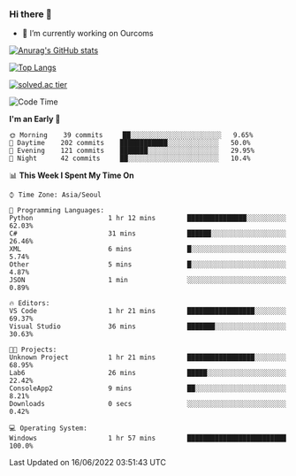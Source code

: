 ### Hi there 👋

- 🔭 I’m currently working on Ourcoms

<!--
**Rhange/Rhange** is a ✨ _special_ ✨ repository because its `README.md` (this file) appears on your GitHub profile.

Here are some ideas to get you started:

- 🌱 I’m currently learning ...
- 👯 I’m looking to collaborate on ...
- 🤔 I’m looking for help with ...
- 💬 Ask me about ...
- 📫 How to reach me: ...
- 😄 Pronouns: ...
- ⚡ Fun fact: ...
-->

[![Anurag's GitHub stats](https://github-readme-stats.vercel.app/api?username=rhange&show_icons=true&theme=gruvbox)](https://github.com/anuraghazra/github-readme-stats)

[![Top Langs](https://github-readme-stats.vercel.app/api/top-langs/?username=rhange&layout=compact&theme=gruvbox)](https://github.com/anuraghazra/github-readme-stats)

[![solved.ac tier](http://mazassumnida.wtf/api/generate_badge?boj=rhange0511)](https://solved.ac/rhange0511)

  <!--START_SECTION:waka-->
![Code Time](http://img.shields.io/badge/Code%20Time-0%20secs-blue)

**I'm an Early 🐤** 

```text
🌞 Morning    39 commits     ██░░░░░░░░░░░░░░░░░░░░░░░   9.65% 
🌆 Daytime    202 commits    ████████████░░░░░░░░░░░░░   50.0% 
🌃 Evening    121 commits    ███████░░░░░░░░░░░░░░░░░░   29.95% 
🌙 Night      42 commits     ██░░░░░░░░░░░░░░░░░░░░░░░   10.4%

```


📊 **This Week I Spent My Time On** 

```text
⌚︎ Time Zone: Asia/Seoul

💬 Programming Languages: 
Python                   1 hr 12 mins        ███████████████░░░░░░░░░░   62.03% 
C#                       31 mins             ██████░░░░░░░░░░░░░░░░░░░   26.46% 
XML                      6 mins              █░░░░░░░░░░░░░░░░░░░░░░░░   5.74% 
Other                    5 mins              █░░░░░░░░░░░░░░░░░░░░░░░░   4.87% 
JSON                     1 min               ░░░░░░░░░░░░░░░░░░░░░░░░░   0.89%

🔥 Editors: 
VS Code                  1 hr 21 mins        █████████████████░░░░░░░░   69.37% 
Visual Studio            36 mins             ███████░░░░░░░░░░░░░░░░░░   30.63%

🐱‍💻 Projects: 
Unknown Project          1 hr 21 mins        █████████████████░░░░░░░░   68.95% 
Lab6                     26 mins             █████░░░░░░░░░░░░░░░░░░░░   22.42% 
ConsoleApp2              9 mins              ██░░░░░░░░░░░░░░░░░░░░░░░   8.21% 
Downloads                0 secs              ░░░░░░░░░░░░░░░░░░░░░░░░░   0.42%

💻 Operating System: 
Windows                  1 hr 57 mins        █████████████████████████   100.0%

```


 Last Updated on 16/06/2022 03:51:43 UTC
<!--END_SECTION:waka-->
